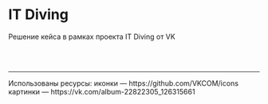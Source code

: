 # IT Diving

Решение кейса в рамках проекта IT Diving от VK


<br>
<br>
<hr>
Использованы ресурсы:
иконки — https://github.com/VKCOM/icons
картинки — https://vk.com/album-22822305_126315661